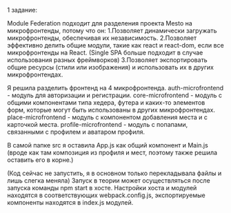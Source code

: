 1 задание:

Module Federation подходит для разделения проекта Mesto на микрофронтенды, потому что он:
1.Позволяет динамически загружать микрофронтенды, обеспечивая их независимость.
2.Позволяет эффективно делить общие модули, такие как react и react-dom, если все микрофронтенды на React. (Single SPA больше подходит в случае использования разных фреймворков)
3.Позволяет экспортировать общие ресурсы (стили или изображения) и использовать их в других микрофронтендах.

Я решила разделить фронтенд на 4 микрофронтенда. 
auth-microfrontend - модуль для авторизации и регистрации. 
core-microfrontend - модуль с общими компонентами типа хедера, футера и каких-то
элементов форм, которые могут быть использованы в других микрофронтендах.
place-microfrontend - модуль с компонентом добавления места и с карточкой места.
profile-microfrontend - модуль с попапами, связанными с профилем и аватаром профиля.

В самой папке src я оставила App.js как общий компонент и Main.js (вроде как там композиция из профиля и мест, поэтому также решила оставить его в корне.)

(Код сейчас не запустить, я в основном только перекладывала файлы и лишь слегка меняла)
Запуск в теории может осуществляться после запуска команды  npm start в хосте.
Настройки хоста и модулей находятся в соответствующих webpack.config.js, экспортируемые компоненты находятся в index.js модулей.
